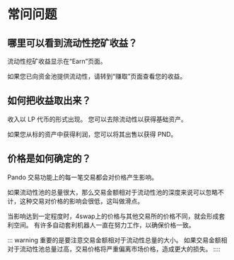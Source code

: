 # 常问问题

## 哪里可以看到流动性挖矿收益？

流动性挖矿收益显示在“Earn”页面。

如果您已向资金池提供流动性，请转到“赚取”页面查看您的收益。

## 如何把收益取出来？

收入以 LP 代币的形式出现。 您可以去除流动性以获得基础资产。

如果您从标的资产中获得利润，您可以将其出售以获得 PND。

## 价格是如何确定的？

Pando 交易功能上的每一笔交易都会对价格产生影响。

如果流动性池的总量很大，那么交易金额相对于流动性池的深度来说可以忽略不计，这种交易对价格的影响会很低，这叫做滑点。

当影响达到一定程度时，4swap上的价格与其他交易所的价格不同，就会形成套利空间。 有许多自动套利机器人一直在努力工作，以确保价格一致。

::: warning
重要的是要注意交易金额相对于流动性总量的大小。 如果交易金额相对于流动性池总量过高，交易价格将严重偏离市场价格，造成更大的损失。
::::